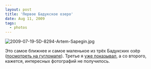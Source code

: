 ```yaml
---
layout: post
title: 'Первое Бадукское озеро'
date: Aug 11, 2009
tags:
  - photos
---
```


![2009-07-19-5D-8294-Artem-Sapegin.jpg](photo://411)

Это самое ближнее и самое маленькое из трёх Бадукских озёр ([посмотреть на гугломапе](http://www.panoramio.com/photo/25465919 "Бадукские озёра на карте")). Третье я [уже показывал](http://birdwatcher.ru/blog/3665/ "Третье Бадукское озеро"), а со второго, кажется, интересных фотографий не получилось.
